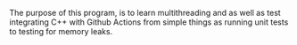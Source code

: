 The purpose of this program, is to learn multithreading and as well as  test integrating C++ with Github Actions from simple things as running unit tests to testing for memory leaks. 
